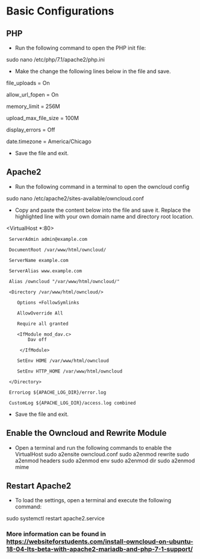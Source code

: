 # Basic Configurations

## PHP

* Run the following command to open the PHP init file:

sudo nano /etc/php/7.1/apache2/php.ini

* Make the change the following lines below in the file and save.

file_uploads = On

allow_url_fopen = On

memory_limit = 256M

upload_max_file_size = 100M

display_errors = Off

date.timezone = America/Chicago


* Save the file and exit.

## Apache2

* Run the following command in a terminal to open the owncloud config

sudo nano /etc/apache2/sites-available/owncloud.conf

* Copy and paste the content below into the file and save it. Replace the highlighted line with your own domain name and directory root location.

<VirtualHost *:80>

     ServerAdmin admin@example.com
     
     DocumentRoot /var/www/html/owncloud/
     
     ServerName example.com
     
     ServerAlias www.example.com
     
     Alias /owncloud "/var/www/html/owncloud/"
     
     <Directory /var/www/html/owncloud/>
        
        Options +FollowSymlinks
        
        AllowOverride All
        
        Require all granted
        
        <IfModule mod_dav.c>
            Dav off
          
         </IfModule>
        
        SetEnv HOME /var/www/html/owncloud
        
        SetEnv HTTP_HOME /var/www/html/owncloud
     
     </Directory>
     
     ErrorLog ${APACHE_LOG_DIR}/error.log
     
     CustomLog ${APACHE_LOG_DIR}/access.log combined

</VirtualHost>



* Save the file and exit.

## Enable the Owncloud and Rewrite Module

* Open a terminal and run the following commands to enable the VirtualHost
sudo a2ensite owncloud.conf
sudo a2enmod rewrite
sudo a2enmod headers
sudo a2enmod env
sudo a2enmod dir
sudo a2enmod mime


## Restart Apache2

* To load the settings, open a terminal and execute the following command:

sudo systemctl restart apache2.service

### More information can be found in https://websiteforstudents.com/install-owncloud-on-ubuntu-18-04-lts-beta-with-apache2-mariadb-and-php-7-1-support/
